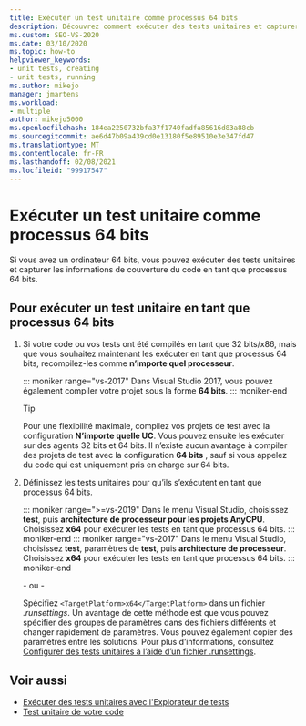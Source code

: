 ```yaml
---
title: Exécuter un test unitaire comme processus 64 bits
description: Découvrez comment exécuter des tests unitaires et capturer des informations de couverture du code en tant que processus 64 bits. Vous devez disposer d’un ordinateur 64 bits.
ms.custom: SEO-VS-2020
ms.date: 03/10/2020
ms.topic: how-to
helpviewer_keywords:
- unit tests, creating
- unit tests, running
ms.author: mikejo
manager: jmartens
ms.workload:
- multiple
author: mikejo5000
ms.openlocfilehash: 184ea2250732bfa37f1740fadfa85616d83a88cb
ms.sourcegitcommit: ae6d47b09a439cd0e13180f5e89510e3e347fd47
ms.translationtype: MT
ms.contentlocale: fr-FR
ms.lasthandoff: 02/08/2021
ms.locfileid: "99917547"
---
```

# <a name="run-a-unit-test-as-a-64-bit-process"></a>Exécuter un test unitaire comme processus 64 bits

Si vous avez un ordinateur 64 bits, vous pouvez exécuter des tests unitaires et capturer les informations de couverture du code en tant que processus 64 bits.

## <a name="to-run-a-unit-test-as-a-64-bit-process"></a>Pour exécuter un test unitaire en tant que processus 64 bits

1. Si votre code ou vos tests ont été compilés en tant que 32 bits/x86, mais que vous souhaitez maintenant les exécuter en tant que processus 64 bits, recompilez-les comme **n’importe quel processeur**.

   ::: moniker range="vs-2017"
   Dans Visual Studio 2017, vous pouvez également compiler votre projet sous la forme **64 bits**.
   ::: moniker-end

    > [!TIP]
    > Pour une flexibilité maximale, compilez vos projets de test avec la configuration **N’importe quelle UC**. Vous pouvez ensuite les exécuter sur des agents 32 bits et 64 bits. Il n’existe aucun avantage à compiler des projets de test avec la configuration **64 bits** , sauf si vous appelez du code qui est uniquement pris en charge sur 64 bits.

2. Définissez les tests unitaires pour qu’ils s’exécutent en tant que processus 64 bits.

   ::: moniker range=">=vs-2019"
   Dans le menu Visual Studio, choisissez **test**, puis **architecture de processeur pour les projets AnyCPU**. Choisissez **x64** pour exécuter les tests en tant que processus 64 bits.
   ::: moniker-end
   ::: moniker range="vs-2017"
   Dans le menu Visual Studio, choisissez **test**, paramètres de **test**, puis **architecture de processeur**. Choisissez **x64** pour exécuter les tests en tant que processus 64 bits.
   ::: moniker-end

   \- ou -

   Spécifiez `<TargetPlatform>x64</TargetPlatform>` dans un fichier *.runsettings*. Un avantage de cette méthode est que vous pouvez spécifier des groupes de paramètres dans des fichiers différents et changer rapidement de paramètres. Vous pouvez également copier des paramètres entre les solutions. Pour plus d’informations, consultez [Configurer des tests unitaires à l’aide d’un fichier .runsettings](../test/configure-unit-tests-by-using-a-dot-runsettings-file.md).

## <a name="see-also"></a>Voir aussi

- [Exécuter des tests unitaires avec l'Explorateur de tests](../test/run-unit-tests-with-test-explorer.md)
- [Test unitaire de votre code](../test/unit-test-your-code.md)

